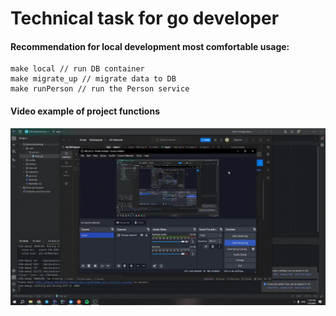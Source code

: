 # Technical task for go developer

#### Recommendation for local development most comfortable usage:
    make local // run DB container
    make migrate_up // migrate data to DB
    make runPerson // run the Person service

#### Video example of project functions
![Video](https://github.com/vshigimoto/EMJobScreening/blob/main/video/2024-01-22%2023-05-51.gif)
